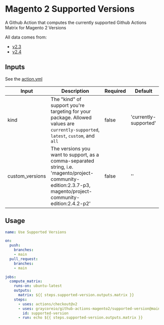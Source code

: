 # Magento 2 Supported Versions

A Github Action that computes the currently supported Github Actions Matrix for Magento 2 Versions

All data comes from:

- [v2.3](https://github.com/magento/devdocs/blob/master/src/_data/codebase/v2_3/system-requirements.yml)
- [v2.4](https://github.com/magento/devdocs/blob/master/src/_data/codebase/v2_4/system-requirements.yml)

## Inputs

See the [action.yml](./action.yml)

| Input           | Description                                                                                                                                                  | Required | Default     |
| --------------- | ------------------------------------------------------------------------------------------------------------------------------------------------------------ | -------- | ----------- |
| kind            | The "kind" of support you're targeting for your package. Allowed values are `currently-supported`, `latest`, `custom`, and `all`                                     | false    | 'currently-supported' |
| custom_versions | The versions you want to support, as a comma-separated string, i.e. 'magento/project-community-edition:2.3.7-p3, magento/project-community-edition:2.4.2-p2' | false    | ''          |

## Usage

```yml
name: Use Supported Versions

on:
  push:
    branches:
    - main
  pull_request:
    branches:
    - main

jobs:
  compute_matrix:
    runs-on: ubuntu-latest
    outputs:
      matrix: ${{ steps.supported-version.outputs.matrix }}
    steps:
      - uses: actions/checkout@v2
      - uses: graycoreio/github-actions-magento2/supported-version@main
        id: supported-version
      - run: echo ${{ steps.supported-version.outputs.matrix }}
```
